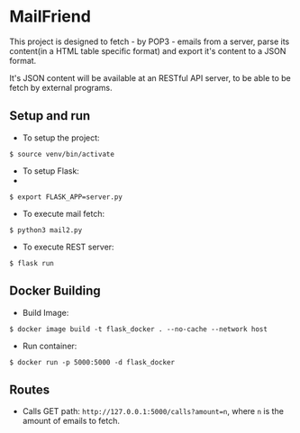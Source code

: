# MailFriend

This project is designed to fetch - by POP3 - emails from a server,
parse its content(in a HTML table specific format) and export it's content to 
a JSON format.

It's JSON content will be available at an RESTful API server, 
to be able to be fetch by external programs.

## Setup and run

- To setup the project:

`$ source venv/bin/activate`

- To setup Flask:
- 
`$ export FLASK_APP=server.py`

- To execute mail fetch:

`$ python3 mail2.py`

- To execute REST server:

`$ flask run`

## Docker Building

- Build Image:

```$ docker image build -t flask_docker . --no-cache --network host```

- Run container:

```$ docker run -p 5000:5000 -d flask_docker ```

## Routes

- Calls GET path: `http://127.0.0.1:5000/calls?amount=n`, where `n` is the 
amount of emails to fetch.

